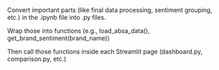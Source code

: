 Convert important parts (like final data processing, sentiment grouping, etc.) in the .ipynb file into .py files.

Wrap those into functions (e.g., load_absa_data(), get_brand_sentiment(brand_name))

Then call those functions inside each Streamlit page (dashboard.py, comparison.py, etc.)
